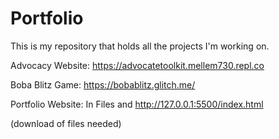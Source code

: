 # Portfolio

This is my repository that holds all the projects I'm working on.

Advocacy Website: https://advocatetoolkit.mellem730.repl.co

Boba Blitz Game: https://bobablitz.glitch.me/

Portfolio Website: In Files and http://127.0.0.1:5500/index.html

(download of files needed)
